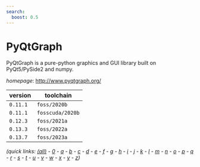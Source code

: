 ```yaml
---
search:
  boost: 0.5
---
```

# PyQtGraph

PyQtGraph is a pure-python graphics and GUI library built on PyQt5/PySide2 and numpy.

*homepage*: <http://www.pyqtgraph.org/>

version | toolchain
--------|----------
``0.11.1`` | ``foss/2020b``
``0.11.1`` | ``fosscuda/2020b``
``0.12.3`` | ``foss/2021a``
``0.13.3`` | ``foss/2022a``
``0.13.7`` | ``foss/2023a``


*(quick links: [(all)](../index.md) - [0](../0/index.md) - [a](../a/index.md) - [b](../b/index.md) - [c](../c/index.md) - [d](../d/index.md) - [e](../e/index.md) - [f](../f/index.md) - [g](../g/index.md) - [h](../h/index.md) - [i](../i/index.md) - [j](../j/index.md) - [k](../k/index.md) - [l](../l/index.md) - [m](../m/index.md) - [n](../n/index.md) - [o](../o/index.md) - [p](../p/index.md) - [q](../q/index.md) - [r](../r/index.md) - [s](../s/index.md) - [t](../t/index.md) - [u](../u/index.md) - [v](../v/index.md) - [w](../w/index.md) - [x](../x/index.md) - [y](../y/index.md) - [z](../z/index.md))*

